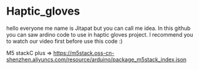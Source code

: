 # Haptic_gloves

hello everyone me name is Jitapat but you can call me idea. In this github you can saw ardino code to use in haptic gloves project.
I recommend you to watch our video first before use this code :) 

M5 stackC plus => https://m5stack.oss-cn-shenzhen.aliyuncs.com/resource/arduino/package_m5stack_index.json
